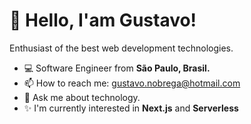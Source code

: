 # 👋 Hello, I'am Gustavo!

Enthusiast of the best web development technologies.

- 💻 Software Engineer from <b>São Paulo, Brasil.</b>
- 📫 How to reach me: gustavo.nobrega@hotmail.com
- 💬 Ask me about technology.
- ✨ I'm currently interested in <b>Next.js</b> and <b>Serverless</b> 
